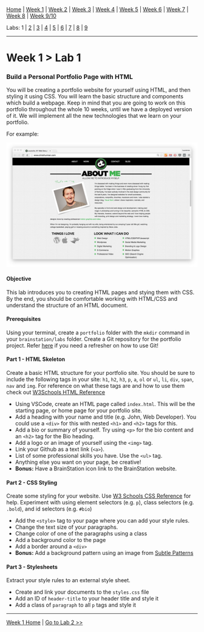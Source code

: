 [Home](/README.MD) | [Week 1](../../week-01/ReadMe.md) | [Week 2](../../week-02/ReadMe.md) | [Week 3](../../week-03/ReadMe.md) | [Week 4](../../week-04/ReadMe.md) | [Week 5](../../week-05/ReadMe.md) | [Week 6](../../week-06/ReadMe.md) | [Week 7](../../week-07/ReadMe.md) | [Week 8](../../week-08/ReadMe.md) | [Week 9/10](../../week-09_10/ReadMe.md)

Labs: 1 | [2](./lab-02.md) | [3](./lab-03.md) | [4](./lab-04.md) | [5](./lab-05.md) | [6](./lab-06.md) | [7](./lab-07.md) | [8](./lab-08.md) | [9](./lab-09.md)

---

# Week 1 > Lab 1

### Build a Personal Portfolio Page with HTML
You will be creating a portfolio website for yourself using HTML, and then styling it using CSS. You will learn the basic structure and components which build a webpage. Keep in mind that you are going to work on this portfolio throughout the whole 10 weeks, until we have a deployed version of it. We will implement all the new technologies that we learn on your portfolio.

For example:

![Portfolio Page Example](../../public/img/portfolio-page-example.png)

#### Objective
This lab introduces you to creating HTML pages and stying them with CSS. By the end, you should be comfortable working with HTML/CSS and understand the structure of an HTML document.

#### Prerequisites
Using your terminal, create a `portfolio` folder with the `mkdir` command in your `brainstation/labs` folder. Create a Git repository for the portfolio project. Refer [here](../../references/github.md) if you need a refresher on how to use Git!

#### Part 1 - HTML Skeleton
Create a basic HTML structure for your portfolio site. You should be sure to include the following tags in your site: `h1`, `h2`, `h3`, `p`, `a`, `ol` or `ul`, `li`, `div`, `span`, `nav` and `img`. For reference on what these tags are and how to use them check out [W3Schools HTML Reference](https://www.w3schools.com/tags/)


- Using VSCode, create an HTML page called `index.html`. This will be the starting page, or home page for your portfolio site.
- Add a heading with your name and title (e.g. John, Web Developer). You could use a `<div>` for this with nested `<h1>` and `<h2>` tags for this.
- Add a bio or summary of yourself. Try using `<p>` for the bio content and an `<h2>` tag for the Bio heading.
- Add a logo or an image of yourself using the `<img>` tag.
- Link your Github as a text link (`<a>`).
- List of some professional skills you have. Use the `<ul>` tag.
- Anything else you want on your page, be creative!
- **Bonus:** Have a BrainStation icon link to the BrainStation website.

#### Part 2 - CSS Styling
Create some styling for your website. Use [W3 Schools CSS Reference](https://www.w3schools.com/cssref/default.asp) for help. Experiment with using element selectors (e.g. `p`), class selectors (e.g. `.bold`), and id selectors (e.g. `#bio`)

- Add the `<style>` tag to your page where you can add your style rules.
- Change the text size of your paragraphs.
- Change color of one of the paragraphs using a class
- Add a background color to the page
- Add a border around a `<div>`
- **Bonus:** Add a background pattern using an image from [Subtle Patterns](https://www.toptal.com/designers/subtlepatterns/)

#### Part 3 - Stylesheets
Extract your style rules to an external style sheet.
- Create and link your documents to the `styles.css` file
- Add an ID of `header-title` to your header title and style it
- Add a class of `paragraph` to all `p` tags and style it

---
[Week 1 Home](../ReadMe.md) | [Go to Lab 2 >>](./lab-02.md)
